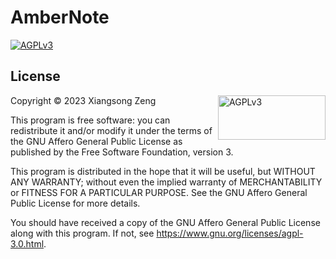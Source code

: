 # AmberNote

<!-- badges line -->

[![AGPLv3][agplv3-badge]][agplv3-link]

[agplv3-badge]: https://img.shields.io/badge/license-AGPLv3-purple.svg
[agplv3-link]: ./LICENSE.md

## License

<img align="right" src="https://upload.wikimedia.org/wikipedia/commons/0/06/AGPLv3_Logo.svg" alt="AGPLv3" width="172" height="71" />

Copyright &copy; 2023 Xiangsong Zeng

This program is free software: you can redistribute it and/or modify it
under the terms of the GNU Affero General Public License as published by
the Free Software Foundation, version 3.

This program is distributed in the hope that it will be useful, but
WITHOUT ANY WARRANTY; without even the implied warranty of MERCHANTABILITY
or FITNESS FOR A PARTICULAR PURPOSE. See the GNU Affero General Public
License for more details.

You should have received a copy of the GNU Affero General Public License
along with this program. If not, see <https://www.gnu.org/licenses/agpl-3.0.html>.
